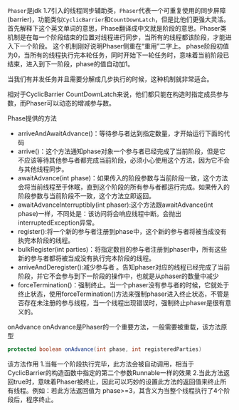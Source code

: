 `Phaser`是jdk 1.7引入的线程同步辅助类，`Phaser`代表一个可重复使用的同步屏障(barrier)，功能类似`CyclicBarrier`和`CountDownLatch`，但是比他们更强大灵活。
<br />
首先解释下这个英文单词的意思，Phase翻译成中文就是阶段的意思。Phaser类机制是在每一个阶段结束的位置对线程进行同步，当所有的线程都该阶段，才能进入下一个阶段。 这个机制刚好说明Phaser侧重在“重用”二字上。
phase阶段初值为0，当所有的线程执行完本轮任务，同时开始下一轮任务时，意味着当前阶段已结束，进入到下一阶段，phase的值自动加1。

当我们有并发任务并且需要分解成几步执行的时候，这种机制就非常适合。 



相对于CyclicBarrier CountDownLatch来说，他们都只能在构造时指定成员参与数，而Phaser可以动态的增减参与数。

Phase提供的方法
* arriveAndAwaitAdvance()：等待参与者达到指定数量，才开始运行下面的代码
* arrive()：这个方法通知phase对象一个参与者已经完成了当前阶段，但是它不应该等待其他参与者都完成当前阶段，必须小心使用这个方法，因为它不会与其他线程同步。
* awaitAdvance(int phase)：如果传入的阶段参数与当前阶段一致，这个方法会将当前线程至于休眠，直到这个阶段的所有参与者都运行完成。如果传入的阶段参数与当前阶段不一致，这个方法立即返回。
* awaitAdvanceInterruptibly(int phaser):这个方法跟awaitAdvance(int phase)一样，不同处是：该访问将会响应线程中断。会抛出interruptedException异常。
* register():将一个新的参与者注册到phase中，这个新的参与者将被当成没有执完本阶段的线程。
* bulkRegister(int parties)：将指定数目的参与者注册到phaser中，所有这些新的参与者都将被当成没有执行完本阶段的线程。
* arriveAndDeregister():减少参与者 。告知phaser对应的线程已经完成了当前阶段，并它不会参与到下一阶段的操作中，也就是从phaser的数量中减少
* forceTermination()：强制终止。当一个phaser没有参与者的时候，它就处于终止状态，使用forceTermination()方法来强制phaser进入终止状态，不管是否存在未注册的参与线程，当一个线程出现错误时，强制终止phaser是很有意义的。


onAdvance
onAdvance是Phaser的一个重要方法，一般需要被重载，该方法原型
```java
protected boolean onAdvance(int phase, int registeredParties)
```
该方法作用
1.当每一个阶段执行完毕，此方法会被自动调用，相当于CyclicBarrier的构造函数中指定的第二个参数Runnable一样的效果
2.当此方法返回true时，意味着Phaser被终止，因此可以巧妙的设置此方法的返回值来终止所有线程。例如：若此方法返回值为 phase>=3，其含义为当整个线程执行了4个阶段后，程序终止。

